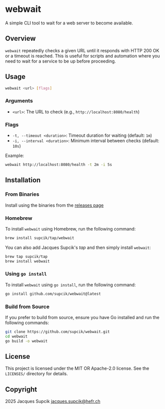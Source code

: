 # webwait

A simple CLI tool to wait for a web server to become available.

## Overview
`webwait` repeatedly checks a given URL until it responds with HTTP 200 OK or a timeout is reached. This is useful for scripts and automation where you need to wait for a service to be up before proceeding.

## Usage

```sh
webwait <url> [flags]
```

### Arguments
- `<url>`: The URL to check (e.g., `http://localhost:8080/health`)

### Flags
- `-t, --timeout <duration>`: Timeout duration for waiting (default: `1m`)
- `-i, --interval <duration>`: Minimum interval between checks (default: `10s`)

Example:
```sh
webwait http://localhost:8080/health -t 2m -i 5s
```

## Installation

### From Binaries

Install using the binaries from the [releases page](https://github.com/supcik/webwait/releases)

### Homebrew

To install `webwait` using Homebrew, run the following command:

```sh
brew install supcik/tap/webwait
```

You can also add Jacques Supcik's _tap_ and then simply install `webwait`:

```sh
brew tap supcik/tap
brew install webwait
```

### Using `go install`

To install `webwait` using `go install`, run the following command:

```sh
go install github.com/supcik/webwait@latest
```

### Build from Source

If you prefer to build from source, ensure you have Go installed and run the following commands:

```sh
git clone https://github.com/supcik/webwait.git
cd webwait
go build -o webwait
```

## License

This project is licensed under the MIT OR Apache-2.0 license. See the `LICENSES/` directory for details.

## Copyright

2025 Jacques Supcik <jacques.supcik@hefr.ch>
